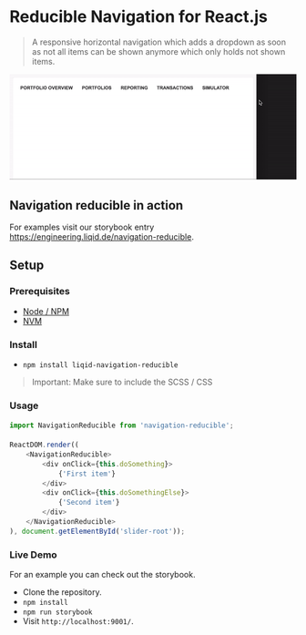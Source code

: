 # Reducible Navigation for React.js

> A responsive horizontal navigation which adds a dropdown as soon as not all items can be shown anymore which only holds not shown items.

![Navigation demo](sample.gif)

## Navigation reducible in action

For examples visit our storybook entry https://engineering.liqid.de/navigation-reducible.

## Setup

### Prerequisites
* [Node / NPM](https://www.npmjs.com/)
* [NVM](https://github.com/creationix/nvm)

### Install
* `npm install liqid-navigation-reducible`

> Important: Make sure to include the SCSS / CSS

### Usage
```js
import NavigationReducible from 'navigation-reducible';

ReactDOM.render((
    <NavigationReducible>
        <div onClick={this.doSomething}>
            {'First item'}
        </div>
        <div onClick={this.doSomethingElse}>
            {'Second item'}
        </div>
    </NavigationReducible>
), document.getElementById('slider-root'));
```

### Live Demo

For an example you can check out the storybook.

* Clone the repository.
* `npm install`
* `npm run storybook`
* Visit `http://localhost:9001/`.